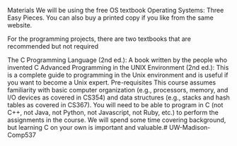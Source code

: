 Materials
We will be using the free OS textbook Operating Systems: Three Easy Pieces. You can also buy a printed copy if you like from the same website.

For the programming projects, there are two textbooks that are recommended but not required

The C Programming Language (2nd ed.): A book written by the people who invented C
Advanced Programming in the UNIX Environment (2nd ed.): This is a complete guide to programming in the Unix environment and is useful if you want to become a Unix expert.
Pre-requisites
This course assumes familiarity with basic computer organization (e.g., processors, memory, and I/O devices as covered in CS354) and data structures (e.g., stacks and hash tables as covered in CS367). You will need to be able to program in C (not C++, not Java, not Python, not Javascript, not Ruby, etc.) to perform the assignments in the course. We will spend some time covering background, but learning C on your own is important and valuable.# UW-Madison-Comp537
